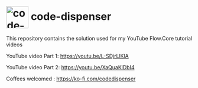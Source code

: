 <h1>
<img src="https://github.com/code-dispenser.png" align="center" height="60px" alt="code-dispenser icon" /> code-dispenser
</h1>

This repository contains the solution used for my YouTube Flow.Core tutorial videos

YouTube video Part 1: https://youtu.be/L-SDjrLlKlA

YouTube video Part 2: https://youtu.be/XaQuaKlDbI4

Coffees welcomed : https://ko-fi.com/codedispenser
